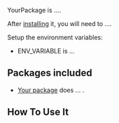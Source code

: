 
YourPackage is ....


After [installing](/INSTALL.md) it, you will need to  ....

Setup the environment variables:

* ENV_VARIABLE is ...

## Packages included

* [Your package](/pkg/yourpackage/readme.md) does ... .

## How To Use It
